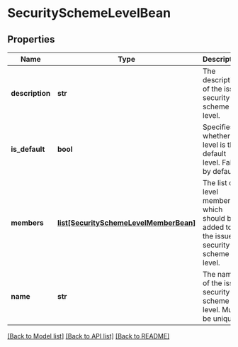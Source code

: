 # SecuritySchemeLevelBean

## Properties
Name | Type | Description | Notes
------------ | ------------- | ------------- | -------------
**description** | **str** | The description of the issue security scheme level. | [optional] 
**is_default** | **bool** | Specifies whether the level is the default level. False by default. | [optional] 
**members** | [**list[SecuritySchemeLevelMemberBean]**](SecuritySchemeLevelMemberBean.md) | The list of level members which should be added to the issue security scheme level. | [optional] 
**name** | **str** | The name of the issue security scheme level. Must be unique. | 

[[Back to Model list]](../README.md#documentation-for-models) [[Back to API list]](../README.md#documentation-for-api-endpoints) [[Back to README]](../README.md)

